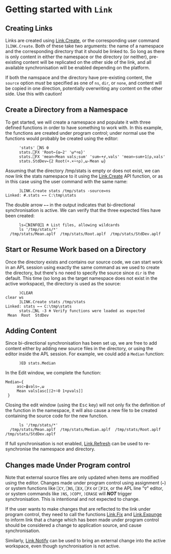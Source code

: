 # Getting started with `Link`

## Creating Links

Links are created using [Link.Create](Link.Create.md), or the corresponding user command `]LINK.Create`.
Both of these take two arguments: the name of a namespace and the corresponding directory 
that it should be linked to. So long as there is only content in either the namespace or
the directory (or neither), pre-existing content will be replicated on the other side of the link,
and all available synchronisation will be enabled depending on the platform.

If both the namspace and the directory have pre-existing content, the `source` option 
*must* be specified as one of `ns`, `dir`, or `none`, and content will be copied in one direction,
potentially overwriting any content on the other side. Use this with caution!

## Create a Directory from a Namespace

To get started, we will create a namespace and populate it with three defined functions in order to 
have something to work with. In this example, the functions are created under program control; under normal use
the functions would probably be created using the editor:
```apl
      'stats' ⎕NS ⍬
      stats.⎕FX 'Root←{⍺←2' '⍵*÷⍺}'
      stats.⎕FX 'mean←Mean vals;sum' 'sum←+⌿,vals' 'mean←sum÷1⌈⍴,vals'
      stats.StdDev←{2 Root(+.×⍨÷⍴),⍵-Mean ⍵}
```
Assuming that the directory /tmp/stats is empty or does not exist, we can now link the stats
namespace to it using the [Link.Create](Link.Create.md) API function, or as in this case using
the user command with the same name:
```apl
      ]LINK.Create stats /tmp/stats -source=ns
Linked: #.stats ←→ C:\tmp\stats
```
The double arrow `←→` in the output indicates that bi-directional synchronisation is active.
We can verify that the three expected files have been created:
```apl
      ls←⎕NINFO⍠1 ⍝ List files, allowing wildcards
      ls '/tmp/stats/*'
  /tmp/stats/Mean.aplf  /tmp/stats/Root.aplf  /tmp/stats/StdDev.aplf  
```
## Start or Resume Work based on a Directory

Once the directory exists and contains our source code, we can start work in an APL session using exactly the same
command as we used to create the directory, but there's no need to specify the source since `dir` is the default. This time (so long
as the target namespace does not exist in the active
workspace), the directory is used as the source:

```apl
      )CLEAR
clear ws
      ]LINK.Create stats /tmp/stats
Linked: stats ←→ C:\tmp\stats
      stats.⎕NL -3 ⍝ Verify functions were loaded as expected
 Mean  Root  StdDev
```

## Adding Content

Since bi-directional synchronisation has been set up, we are free to add content either by
adding new source files in the directory, or using the editor inside the APL session.
For example, we could add a `Median` function:

```apl
      )ED stats.Median
```

In the Edit window, we complete the function:

```apl
Median←{
     asc←⍋vals←,⍵
     Mean vals[asc[⌈2÷⍨0 1+⍴vals]]
 }
```

Closing the edit window (using the <kbd>Esc</kbd> key) will not only fix the definition of the
function in the namespace, it will also cause a new file to be created containing the
source code for the new function.


```apl
      ls '/tmp/stats/*'
  /tmp/stats/Mean.aplf  /tmp/stats/Median.aplf  /tmp/stats/Root.aplf  /tmp/stats/StdDev.aplf  
```

If full synchronisation is not enabled,
[Link.Refresh](Link.Refresh.md) can be used to re-synchronise
the namespace and directory.

## Changes made Under Program control

Note that external source files are only updated when items are modified using the editor.
Changes made under program control using assignment (`←`) or system functions 
like `⎕CY`, `⎕NS`, `⎕EX`, `⎕FX` or `⎕FIX`, or the APL line "`∇`" editor, or system commands like `)NS`, `)COPY`, `)ERASE` will ***NOT*** trigger synchronisation.
This is intentional and not expected to change. 

If the user wants to make changes that are reflected to the link under program control, they need to call the functions [Link.Fix](Link.Fix.md) and [Link.Expunge](Link.Expunge.md) to inform link that a change which has been made under program control should be considered a change to application source, and cause synchronisation. 

Similarly, [Link.Notify](Link.Notify.md) can be used to bring an external change into the active workspace, even though
synchronisation is not active.

